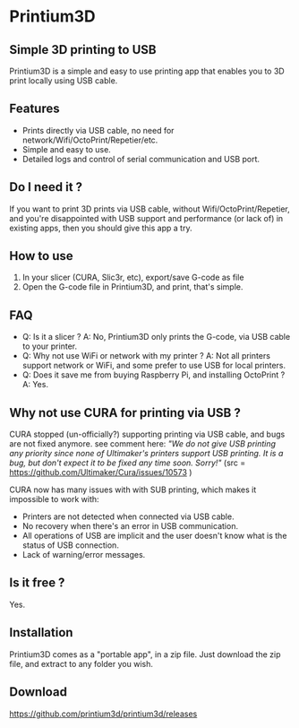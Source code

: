 # Printium3D

## Simple 3D printing to USB
Printium3D is a simple and easy to use printing app that enables you to 3D print locally using USB cable.

## Features
- Prints directly via USB cable, no need for network/Wifi/OctoPrint/Repetier/etc.
- Simple and easy to use.
- Detailed logs and control of serial communication and USB port.

## Do I need it ?
If you want to print 3D prints via USB cable, without Wifi/OctoPrint/Repetier,
and you're disappointed with USB support and performance (or lack of) in existing apps,
then you should give this app a try.

## How to use
1. In your slicer (CURA, Slic3r, etc), export/save G-code as file
2. Open the G-code file in Printium3D, and print, that's simple.

## FAQ
* Q: Is it a slicer ?
 A: No, Printium3D only prints the G-code, via USB cable to your printer.
* Q: Why not use WiFi or network with my printer ?
 A: Not all printers support network or WiFi, and some prefer to use USB for local printers.
* Q: Does it save me from buying Raspberry Pi, and installing OctoPrint ?
 A: Yes.

## Why not use CURA for printing via USB ?

CURA stopped (un-officially?) supporting printing via USB cable, and bugs are not fixed anymore.
see comment here:
*"We do not give USB printing any priority since none of Ultimaker's printers support USB printing. It is a bug, but
don't expect it to be fixed any time soon. Sorry!"*
(src = https://github.com/Ultimaker/Cura/issues/10573 )

CURA now has many issues with with SUB printing, which makes it impossible to work with:
* Printers are not detected when connected via USB cable.
* No recovery when there's an error in USB communication.
* All operations of USB are implicit and the user doesn't know what is the status of USB connection.
* Lack of warning/error messages.

## Is it free ?
Yes.

## Installation
Printium3D comes as a "portable app", in a zip file.
Just download the zip file, and extract to any folder you wish.

## Download
https://github.com/printium3d/printium3d/releases
